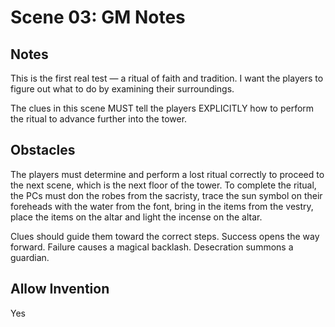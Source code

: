 # Scene 03: GM Notes

## Notes
This is the first real test — a ritual of faith and tradition. I want the players to figure out what to do by examining their surroundings.

The clues in this scene MUST tell the players EXPLICITLY how to perform the ritual to advance further into the tower.

## Obstacles
The players must determine and perform a lost ritual correctly to proceed to the next scene, which is the next floor of the tower. To complete the ritual, the PCs must don the robes from the sacristy, trace the sun symbol on their foreheads with the water from the font, bring in the items from the vestry, place the items on the altar and light the incense on the altar.

Clues should guide them toward the correct steps. Success opens the way forward. Failure causes a magical backlash. Desecration summons a guardian.

## Allow Invention
Yes
